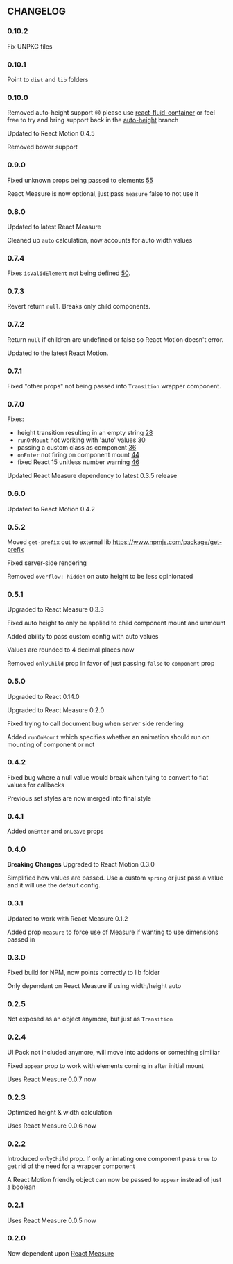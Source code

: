 ## CHANGELOG
### 0.10.2
Fix UNPKG files

### 0.10.1
Point to `dist` and `lib` folders

### 0.10.0
Removed auto-height support 😢 please use [react-fluid-container](https://github.com/souporserious/react-fluid-container) or feel free to try and bring support back in the [auto-height](https://github.com/souporserious/react-motion-ui-pack/tree/auto-height) branch

Updated to React Motion 0.4.5

Removed bower support

### 0.9.0
Fixed unknown props being passed to elements [55](https://github.com/souporserious/react-motion-ui-pack/issues/55)

React Measure is now optional, just pass `measure` false to not use it

### 0.8.0
Updated to latest React Measure

Cleaned up `auto` calculation, now accounts for auto width values

### 0.7.4
Fixes `isValidElement` not being defined [50](https://github.com/souporserious/react-motion-ui-pack/issues/50).

### 0.7.3
Revert return `null`. Breaks only child components.

### 0.7.2
Return `null` if children are undefined or false so React Motion doesn't error.

Updated to the latest React Motion.

### 0.7.1
Fixed "other props" not being passed into `Transition` wrapper component.

### 0.7.0
Fixes:
- height transition resulting in an empty string [28](https://github.com/souporserious/react-motion-ui-pack/issues/28)
- `runOnMount` not working with 'auto' values [30](https://github.com/souporserious/react-motion-ui-pack/issues/30)
- passing a custom class as component [36](https://github.com/souporserious/react-motion-ui-pack/issues/36)
- `onEnter` not firing on component mount [44](https://github.com/souporserious/react-motion-ui-pack/issues/44)
- fixed React 15 unitless number warning [46](https://github.com/souporserious/react-motion-ui-pack/issues/46)

Updated React Measure dependency to latest 0.3.5 release

### 0.6.0
Updated to React Motion 0.4.2

### 0.5.2
Moved `get-prefix` out to external lib https://www.npmjs.com/package/get-prefix

Fixed server-side rendering

Removed `overflow: hidden` on auto height to be less opinionated

### 0.5.1
Upgraded to React Measure 0.3.3

Fixed auto height to only be applied to child component mount and unmount

Added ability to pass custom config with auto values

Values are rounded to 4 decimal places now

Removed `onlyChild` prop in favor of just passing `false` to `component` prop

### 0.5.0
Upgraded to React 0.14.0

Upgraded to React Measure 0.2.0

Fixed trying to call document bug when server side rendering

Added `runOnMount` which specifies whether an animation should run on mounting of component or not

### 0.4.2
Fixed bug where a null value would break when tying to convert to flat values for callbacks

Previous set styles are now merged into final style

### 0.4.1
Added `onEnter` and `onLeave` props

### 0.4.0
**Breaking Changes**
Upgraded to React Motion 0.3.0

Simplified how values are passed. Use a custom `spring` or just pass a value and it will use the default config.


### 0.3.1
Updated to work with React Measure 0.1.2

Added prop `measure` to force use of Measure if wanting to use dimensions passed in

### 0.3.0
Fixed build for NPM, now points correctly to lib folder

Only dependant on React Measure if using width/height auto

### 0.2.5
Not exposed as an object anymore, but just as `Transition`

### 0.2.4
UI Pack not included anymore, will move into addons or something similiar

Fixed `appear` prop to work with elements coming in after initial mount

Uses React Measure 0.0.7 now

### 0.2.3
Optimized height & width calculation

Uses React Measure 0.0.6 now

### 0.2.2
Introduced `onlyChild` prop. If only animating one component pass `true` to get rid of the need for a wrapper component

A React Motion friendly object can now be passed to `appear` instead of just a boolean

### 0.2.1
Uses React Measure 0.0.5 now

### 0.2.0
Now dependent upon [React Measure](https://github.com/souporserious/react-measure)
